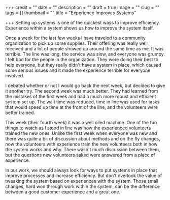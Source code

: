 +++
credit = ""
date = ""
description = ""
draft = true
image = ""
slug = ""
tags = []
thumbnail = ""
title = "Experience Improves Systems"

+++
Setting up systems is one of the quickest ways to improve efficiency. Experience within a system shows us how to improve the system itself.

<!--more-->	

Once a week for the last few weeks I have traveled to a community organization to pick up some supplies. Their offering was really well received and a lot of people showed up around the same time as me. It was terrible. The line was long, the service was slow, and everyone was grumpy. I felt bad for the people in the organization. They were doing their best to help everyone, but they really didn't have a system in place, which caused some serious issues and it made the experience terrible for everyone involved. 

	

I debated whether or not I would go back the next week, but decided to give it another try. The second week was much better. They had learned from the mistakes of the first week and had a much more robust and efficient system set up. The wait time was reduced, time in line was used for tasks that would speed up time at the front of the line, and the volunteers were better trained. 

	

This week (their fourth week) it was a well oiled machine. One of the fun things to watch as I stood in line was how the experienced volunteers trained the new ones. Unlike the first week when everyone was new and there was quite a bit of discussion about methods and on the fly changes, now the volunteers with experience train the new volunteers both in how the system works and why. There wasn't much discussion between them, but the questions new volunteers asked were answered from a place of experience. 

	

In our work, we should always look for ways to put systems in place that improve processes and increase efficiency. But don't overlook the value of tweaking the system based on experiences with the system. Those small changes, hard won through work within the system, can be the difference between a good customer experience and a great one.